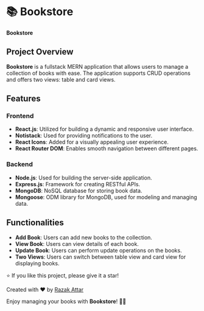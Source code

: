 # 📚 Bookstore

**Bookstore**

## Project Overview

**Bookstore** is a fullstack MERN application that allows users to manage a collection of books with ease. The application supports CRUD operations and offers two views: table and card views.

## Features

### Frontend

- **React.js**: Utilized for building a dynamic and responsive user interface.
- **Notistack**: Used for providing notifications to the user.
- **React Icons**: Added for a visually appealing user experience.
- **React Router DOM**: Enables smooth navigation between different pages.

### Backend

- **Node.js**: Used for building the server-side application.
- **Express.js**: Framework for creating RESTful APIs.
- **MongoDB**: NoSQL database for storing book data.
- **Mongoose**: ODM library for MongoDB, used for modeling and managing data.

## Functionalities

- **Add Book**: Users can add new books to the collection.
- **View Book**: Users can view details of each book.
- **Update Book**: Users can perform update operations on the books.
- **Two Views**: Users can switch between table view and card view for displaying books.


⭐️ If you like this project, please give it a star!

Created with ❤️ by [Razak Attar](https://github.com/razak571)

Enjoy managing your books with **Bookstore**! 📖✨
